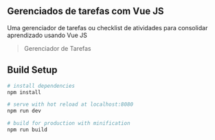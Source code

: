 ## Gerenciados de tarefas com Vue JS
Uma gerenciador de tarefas ou checklist de atividades para consolidar aprendizado usando Vue JS

> Gerenciador de Tarefas

## Build Setup

``` bash
# install dependencies
npm install

# serve with hot reload at localhost:8080
npm run dev

# build for production with minification
npm run build
```
